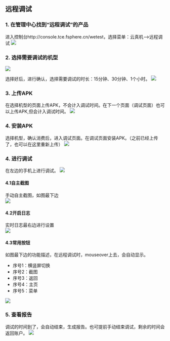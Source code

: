 ## 远程调试

### 1. 在管理中心找到“远程调试”的产品 
进入控制台http://console.tce.fsphere.cn/wetest，选择菜单：云真机-->远程调试
![](http://imgcache.tcecqpoc.fsphere.cn/image/mc.qcloudimg.com/static/img/4bc1f46fbce3e27673451f7ba3666ef0/xzcd.png)

### 2. 选择需要调试的机型

![](http://imgcache.tcecqpoc.fsphere.cn/image/mc.qcloudimg.com/static/img/c14efaaefa504f666db0fd06f773756c/xzsj.png)

选择好后，进行确认，选择需要调试的时长：15分钟、30分钟、1个小时。
![](http://imgcache.tcecqpoc.fsphere.cn/image/mc.qcloudimg.com/static/img/03ffee3752a9d4bc1b090c471a168819/qzxf.png)

### 3. 上传APK
在选择机型的页面上传APK，不会计入调试时间。在下一个页面（调试页面）也可以上传APK,但会计入调试时间。
![](http://imgcache.tcecqpoc.fsphere.cn/image/mc.qcloudimg.com/static/img/5f05d3b99e251ebfba41a1d140f5c6dc/wsc.png)



### 4. 安装APK

选择机型，确认消费后，进入调试页面。在调试页面安装APK。（之前已经上传了，也可以在这里重新上传）
![](http://imgcache.tcecqpoc.fsphere.cn/image/mc.qcloudimg.com/static/img/6812bd5bb1e2c6f64e173f4c08e0ebb0/image.png)

### 4. 进行调试
在左边的手机上进行调试。
![](http://imgcache.tcecqpoc.fsphere.cn/image/mc.qcloudimg.com/static/img/70b76850dfea7ef6cca8ace927141384/tiaos.png)
#### 4.1自主截图
手动自主截图，如图最下边  
![](http://imgcache.tcecqpoc.fsphere.cn/image/mc.qcloudimg.com/static/img/413a2275a2ae4a582ccebb10ebb985ad/jietu.png)
#### 4.2开启日志  
实时日志最右边进行设置  
![](http://imgcache.tcecqpoc.fsphere.cn/image/mc.qcloudimg.com/static/img/2d0b56526bebde68b40cbc2edd08169c/kqrz.png)
#### 4.3常用按钮

如图最下边的功能描述，在远程调试时，mouseover上去，会自动显示。 


- 序号1：横竖屏切换
- 序号2：截图
- 序号3：返回
- 序号4：主页
- 序号5：菜单

![](http://imgcache.tcecqpoc.fsphere.cn/image/mc.qcloudimg.com/static/img/d50e9e3b111b189cac4573bed01be022/xuhao.png)



### 5. 查看报告

调试的时间到了，会自动结束，生成报告。也可提前手动结束调试，剩余的时间会返回账户。
![](http://imgcache.tcecqpoc.fsphere.cn/image/mc.qcloudimg.com/static/img/a89e1b9daa4501d52ffc2ecb0b77bd26/bg.png)



